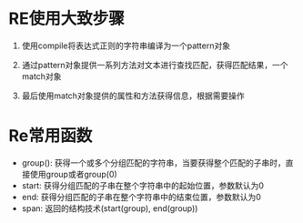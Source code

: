 # RE使用大致步骤

1. 使用compile将表达式正则的字符串编译为一个pattern对象

2. 通过pattern对象提供一系列方法对文本进行查找匹配，获得匹配结果，一个match对象

3. 最后使用match对象提供的属性和方法获得信息，根据需要操作

   

# Re常用函数

* group(): 获得一个或多个分组匹配的字符串，当要获得整个匹配的子串时，直接使用group或者group(0)
* start: 获得分组匹配的子串在整个字符串中的起始位置，参数默认为0
* end: 获得分组匹配的子串在整个字符串中的结束位置，参数默认为0
* span: 返回的结构技术(start(group), end(group))
